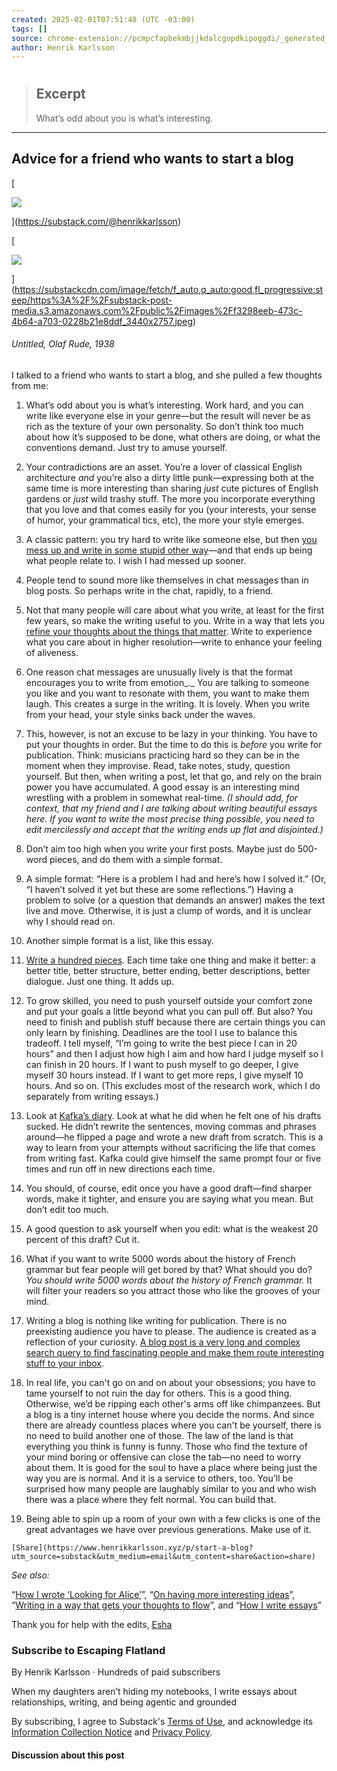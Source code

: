 ```yaml
---
created: 2025-02-01T07:51:48 (UTC -03:00)
tags: []
source: chrome-extension://pcmpcfapbekmbjjkdalcgopdkipoggdi/_generated_background_page.html
author: Henrik Karlsson
---
```


# 

> ## Excerpt
> What’s odd about you is what’s interesting.

---
## Advice for a friend who wants to start a blog

[

![](https://substackcdn.com/image/fetch/w_36,h_36,c_fill,f_auto,q_auto:good,fl_progressive:steep/https%3A%2F%2Fsubstack-post-media.s3.amazonaws.com%2Fpublic%2Fimages%2F1d2b2afe-5da5-4bd4-9f1f-a2ec569d9dda_2048x1536.jpeg)

](https://substack.com/@henrikkarlsson)

[

![](https://substackcdn.com/image/fetch/w_1456,c_limit,f_auto,q_auto:good,fl_progressive:steep/https%3A%2F%2Fsubstack-post-media.s3.amazonaws.com%2Fpublic%2Fimages%2Ff3298eeb-473c-4b64-a703-0228b21e8ddf_3440x2757.jpeg)

](https://substackcdn.com/image/fetch/f_auto,q_auto:good,fl_progressive:steep/https%3A%2F%2Fsubstack-post-media.s3.amazonaws.com%2Fpublic%2Fimages%2Ff3298eeb-473c-4b64-a703-0228b21e8ddf_3440x2757.jpeg)

###### _Untitled_, Olaf Rude, 1938

I talked to a friend who wants to start a blog, and she pulled a few thoughts from me:

1.  What’s odd about you is what’s interesting. Work hard, and you can write like everyone else in your genre—but the result will never be as rich as the texture of your own personality. So don’t think too much about how it’s supposed to be done, what others are doing, or what the conventions demand. Just try to amuse yourself.
    
2.  Your contradictions are an asset. You’re a lover of classical English architecture _and_ you’re also a dirty little punk—expressing both at the same time is more interesting than sharing _just_ cute pictures of English gardens or _just_ wild trashy stuff. The more you incorporate everything that you love and that comes easily for you (your interests, your sense of humor, your grammatical tics, etc), the more your style emerges.
    
3.  A classic pattern: you try hard to write like someone else, but then [you mess up and write in some stupid other way](https://www.henrikkarlsson.xyz/p/how-i-wrote-looking-for-alice)—and that ends up being what people relate to. I wish I had messed up sooner.
    
4.  People tend to sound more like themselves in chat messages than in blog posts. So perhaps write in the chat, rapidly, to a friend.
    
5.  Not that many people will care about what you write, at least for the first few years, so make the writing useful to you. Write in a way that lets you [refine your thoughts about the things that matter](https://www.henrikkarlsson.xyz/p/writing-to-think). Write to experience what you care about in higher resolution—write to enhance your feeling of aliveness.
    
6.  One reason chat messages are unusually lively is that the format encourages you to write from emotion_._ You are talking to someone you like and you want to resonate with them, you want to make them laugh. This creates a surge in the writing. It is lovely. When you write from your head, your style sinks back under the waves.
    
7.  This, however, is not an excuse to be lazy in your thinking. You have to put your thoughts in order. But the time to do this is _before_ you write for publication. Think: musicians practicing hard so they can be in the moment when they improvise. Read, take notes, study, question yourself. But then, when writing a post, let that go, and rely on the brain power you have accumulated. A good essay is an interesting mind wrestling with a problem in somewhat real-time. _(I should add, for context, that my friend and I are talking about writing beautiful essays here. If you want to write the most precise thing possible, you need to edit mercilessly and accept that the writing ends up flat and disjointed.)_
    
8.  Don’t aim too high when you write your first posts. Maybe just do 500-word pieces, and do them with a simple format.
    
9.  A simple format: “Here is a problem I had and here’s how I solved it.” (Or, “I haven’t solved it yet but these are some reflections.”) Having a problem to solve (or a question that demands an answer) makes the text live and move. Otherwise, it is just a clump of words, and it is unclear why I should read on.
    
10.  Another simple format is a list, like this essay.
    
11.  [Write a hundred pieces](https://x.com/visakanv/status/1330985556872818689). Each time take one thing and make it better: a better title, better structure, better ending, better descriptions, better dialogue. Just one thing. It adds up.
    
12.  To grow skilled, you need to push yourself outside your comfort zone and put your goals a little beyond what you can pull off. But also? You need to finish and publish stuff because there are certain things you can only learn by finishing. Deadlines are the tool I use to balance this tradeoff. I tell myself, “I’m going to write the best piece I can in 20 hours” and then I adjust how high I aim and how hard I judge myself so I can finish in 20 hours. If I want to push myself to go deeper, I give myself 30 hours instead. If I want to get more reps, I give myself 10 hours. And so on. (This excludes most of the research work, which I do separately from writing essays.)
    
13.  Look at [Kafka’s diary](https://archive.org/details/in.ernet.dli.2015.499492). Look at what he did when he felt one of his drafts sucked. He didn’t rewrite the sentences, moving commas and phrases around—he flipped a page and wrote a new draft from scratch. This is a way to learn from your attempts without sacrificing the life that comes from writing fast. Kafka could give himself the same prompt four or five times and run off in new directions each time.
    
14.  You should, of course, edit once you have a good draft—find sharper words, make it tighter, and ensure you are saying what you mean. But don’t edit too much.
    
15.  A good question to ask yourself when you edit: what is the weakest 20 percent of this draft? Cut it.
    
16.  What if you want to write 5000 words about the history of French grammar but fear people will get bored by that? What should you do? _You should write 5000 words about the history of French grammar._ It will filter your readers so you attract those who like the grooves of your mind.
    
17.  Writing a blog is nothing like writing for publication. There is no preexisting audience you have to please. The audience is created as a reflection of your curiosity. [A blog post is a very long and complex search query to find fascinating people and make them route interesting stuff to your inbox](https://www.henrikkarlsson.xyz/p/search-query).
    
18.  In real life, you can't go on and on about your obsessions; you have to tame yourself to not ruin the day for others. This is a good thing. Otherwise, we’d be ripping each other's arms off like chimpanzees. But a blog is a tiny internet house where you decide the norms. And since there are already countless places where you can't be yourself, there is no need to build another one of those. The law of the land is that everything you think is funny is funny. Those who find the texture of your mind boring or offensive can close the tab—no need to worry about them. It is good for the soul to have a place where being just the way you are is normal. And it is a service to others, too. You'll be surprised how many people are laughably similar to you and who wish there was a place where they felt normal. You can build that.
    
19.  Being able to spin up a room of your own with a few clicks is one of the great advantages we have over previous generations. Make use of it.
    
    [Share](https://www.henrikkarlsson.xyz/p/start-a-blog?utm_source=substack&utm_medium=email&utm_content=share&action=share)
    

_See also:_

“[How I wrote ‘Looking for Alice’](https://www.henrikkarlsson.xyz/p/how-i-wrote-looking-for-alice)”, “[On having more interesting ideas](https://www.henrikkarlsson.xyz/p/interesting-ideas)”, “[Writing in a way that gets your thoughts to flow](https://www.henrikkarlsson.xyz/p/writing-thoughts)”, and “[How I write essays](https://www.henrikkarlsson.xyz/p/how-i-write-essays)”

Thank you for help with the edits, [Esha](https://esharana.substack.com/)

### Subscribe to Escaping Flatland

By Henrik Karlsson · Hundreds of paid subscribers

When my daughters aren’t hiding my notebooks, I write essays about relationships, writing, and being agentic and grounded

By subscribing, I agree to Substack's [Terms of Use](https://substack.com/tos), and acknowledge its [Information Collection Notice](https://substack.com/ccpa#personal-data-collected) and [Privacy Policy](https://substack.com/privacy).

#### Discussion about this post
